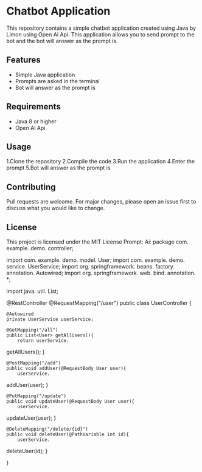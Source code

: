 

# Chatbot Application

This repository contains a simple chatbot application created using Java by Limon using Open Ai Api.
 This application allows you to send prompt to the bot and the bot will answer as the prompt is.


## Features

- Simple Java application
- Prompts are asked in the terminal
- Bot will answer as the prompt is

## Requirements

- Java 8 or higher
- Open Ai Api

## Usage

1.Clone the repository
2.Compile the code
3.Run the application
4.Enter the prompt
5.Bot will answer as the prompt is

## Contributing

Pull requests are welcome.
 For major changes, please open an issue first to discuss what you would like to change.


## License

This project is licensed under the MIT License
Prompt:
Ai: 
package com.
example.
demo.
controller;

import com.
example.
demo.
model.
User;
import com.
example.
demo.
service.
UserService;
import org.
springframework.
beans.
factory.
annotation.
Autowired;
import org.
springframework.
web.
bind.
annotation.
*;

import java.
util.
List;

@RestController
@RequestMapping("/user")
public class UserController {

    @Autowired
    private UserService userService;

    @GetMapping("/all")
    public List<User> getAllUsers(){
        return userService.
getAllUsers();
    }

    @PostMapping("/add")
    public void addUser(@RequestBody User user){
        userService.
addUser(user);
    }

    @PutMapping("/update")
    public void updateUser(@RequestBody User user){
        userService.
updateUser(user);
    }

    @DeleteMapping("/delete/{id}")
    public void deleteUser(@PathVariable int id){
        userService.
deleteUser(id);
    }

}
